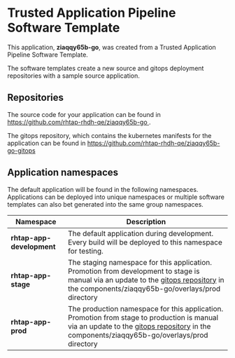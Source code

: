 # Trusted Application Pipeline Software Template

This application, **ziaqqy65b-go**, was created from a Trusted Application Pipeline Software Template.

The software templates create a new source and gitops deployment repositories with a sample source application. 

## Repositories

The source code for your application can be found in [https://github.com/rhtap-rhdh-qe/ziaqqy65b-go ](https://github.com/rhtap-rhdh-qe/ziaqqy65b-go ).
 
The gitops repository, which contains the kubernetes manifests for the application can be found in 
[https://github.com/rhtap-rhdh-qe/ziaqqy65b-go-gitops ](https://github.com/rhtap-rhdh-qe/ziaqqy65b-go-gitops ) 

## Application namespaces 

The default application will be found in the following namespaces. Applications can be deployed into unique namespaces or multiple software templates can also bet generated into the same group namespaces.  

|  Namespace   |  Description   |  
| -------- | -------- |   
| **rhtap-app-development** | The default application during development. Every build will be deployed to this namespace for testing. | 
| **rhtap-app-stage** | The staging namespace for this application. Promotion from development to stage is manual via an update to the [gitops repository](https://github.com/rhtap-rhdh-qe/ziaqqy65b-go-gitops ) in the components/ziaqqy65b-go/overlays/prod directory |  
| **rhtap-app-prod** | The production namespace for this application. Promotion from stage to production is manual via an update to the [gitops repository](https://github.com/rhtap-rhdh-qe/ziaqqy65b-go-gitops ) in the components/ziaqqy65b-go/overlays/prod directory | 